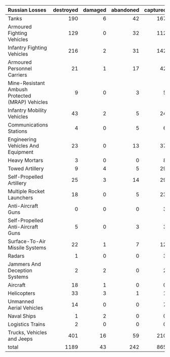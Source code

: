| Russian Losses                                   |   destroyed |   damaged |   abandoned |   captured |   total |
|:-------------------------------------------------|------------:|----------:|------------:|-----------:|--------:|
| Tanks                                            |         190 |         6 |          42 |        167 |     405 |
| Armoured Fighting Vehicles                       |         129 |         0 |          32 |        112 |     273 |
| Infantry Fighting Vehicles                       |         216 |         2 |          31 |        142 |     391 |
| Armoured Personnel Carriers                      |          21 |         1 |          17 |         42 |      81 |
| Mine-Resistant Ambush Protected  (MRAP) Vehicles |           9 |         0 |           3 |          5 |      17 |
| Infantry Mobility Vehicles                       |          43 |         2 |           5 |         24 |      74 |
| Communications Stations                          |           4 |         0 |           5 |          6 |      15 |
| Engineering Vehicles And Equipment               |          23 |         0 |          13 |         37 |      73 |
| Heavy Mortars                                    |           3 |         0 |           0 |          8 |      11 |
| Towed Artillery                                  |           9 |         4 |           5 |         29 |      47 |
| Self-Propelled Artillery                         |          25 |         3 |          14 |         29 |      71 |
| Multiple Rocket Launchers                        |          18 |         0 |           5 |         23 |      46 |
| Anti-Aircraft Guns                               |           0 |         0 |           0 |          3 |       3 |
| Self-Propelled Anti-Aircraft Guns                |           5 |         0 |           3 |          3 |      11 |
| Surface-To-Air Missile Systems                   |          22 |         1 |           7 |         12 |      42 |
| Radars                                           |           1 |         0 |           0 |          3 |       4 |
| Jammers And Deception Systems                    |           2 |         2 |           0 |          2 |       6 |
| Aircraft                                         |          18 |         1 |           0 |          0 |      19 |
| Helicopters                                      |          33 |         3 |           1 |          1 |      38 |
| Unmanned Aerial Vehicles                         |          14 |         0 |           0 |          7 |      21 |
| Naval Ships                                      |           1 |         2 |           0 |          0 |       3 |
| Logistics Trains                                 |           2 |         0 |           0 |          0 |       2 |
| Trucks, Vehicles and Jeeps                       |         401 |        16 |          59 |        210 |     686 |
| total                                            |        1189 |        43 |         242 |        865 |    2339 |